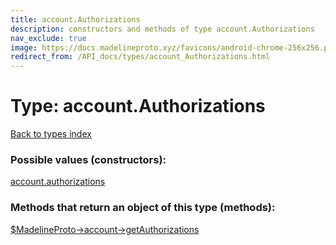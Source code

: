 ```yaml
---
title: account.Authorizations
description: constructors and methods of type account.Authorizations
nav_exclude: true
image: https://docs.madelineproto.xyz/favicons/android-chrome-256x256.png
redirect_from: /API_docs/types/account_Authorizations.html
---
```

# Type: account.Authorizations
[Back to types index](index.html)



### Possible values (constructors):

[account.authorizations](/API_docs/constructors/account.authorizations.html)  



### Methods that return an object of this type (methods):

[$MadelineProto->account->getAuthorizations](/API_docs/methods/account.getAuthorizations.html)  



